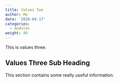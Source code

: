 ```yaml
---
title: Values Two
author: Me 
date: '2020-04-17'
categories:
  - modules
weight: 40
---
```


This is values three.

## Values Three Sub Heading

This section contains some really useful information.

